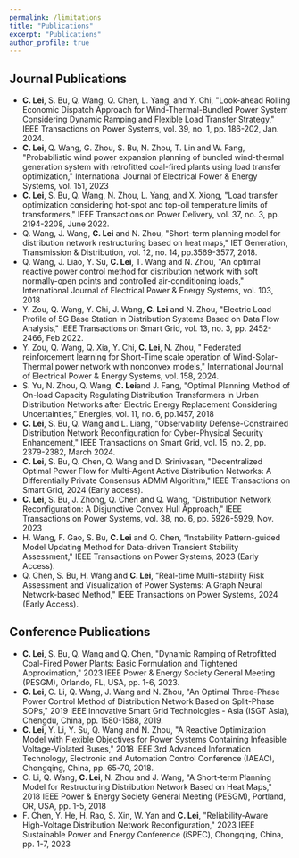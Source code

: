 ```yaml
---
permalink: /limitations
title: "Publications"
excerpt: "Publications"
author_profile: true
---
```


## Journal Publications
- **C. Lei**, S. Bu, Q. Wang, Q. Chen, L. Yang, and Y. Chi, "Look-ahead Rolling Economic Dispatch Approach for Wind-Thermal-Bundled Power System Considering Dynamic Ramping and Flexible Load Transfer Strategy," IEEE Transactions on Power Systems, vol. 39, no. 1, pp. 186-202, Jan. 2024.
- **C. Lei**, Q. Wang, G. Zhou, S. Bu, N. Zhou, T. Lin and W. Fang, "Probabilistic wind power expansion planning of bundled wind-thermal generation system with retrofitted coal-fired plants using load transfer optimization," International Journal of Electrical Power & Energy Systems, vol. 151, 2023
- **C. Lei**, S. Bu, Q. Wang, N. Zhou, L. Yang, and X. Xiong, "Load transfer optimization considering hot-spot and top-oil temperature limits of transformers," IEEE Transactions on Power Delivery, vol. 37, no. 3, pp. 2194-2208, June 2022.
- Q. Wang, J. Wang,  **C. Lei** and N. Zhou, "Short-term planning model for distribution network restructuring based on heat maps," IET Generation, Transmission & Distribution, vol. 12, no. 14, pp.3569-3577, 2018.
- Q. Wang, J. Liao, Y. Su, **C. Lei**, T. Wang and N. Zhou, "An optimal reactive power control method for distribution network with soft normally-open points and controlled air-conditioning loads," International Journal of Electrical Power & Energy Systems, vol. 103, 2018
- Y. Zou, Q. Wang, Y. Chi, J. Wang, **C. Lei** and N. Zhou, "Electric Load Profile of 5G Base Station in Distribution Systems Based on Data Flow Analysis," IEEE Transactions on Smart Grid, vol. 13, no. 3, pp. 2452-2466, Feb 2022.
- Y. Zou, Q. Wang, Q. Xia, Y. Chi, **C. Lei**, N. Zhou, " Federated reinforcement learning for Short-Time scale operation of Wind-Solar-Thermal power network with nonconvex models," International Journal of Electrical Power & Energy Systems, vol. 158, 2024.
- S. Yu, N. Zhou, Q. Wang, **C. Lei**and J. Fang, "Optimal Planning Method of On-load Capacity Regulating Distribution Transformers in Urban Distribution Networks after Electric Energy Replacement Considering Uncertainties," Energies, vol. 11, no. 6, pp.1457, 2018
- **C. Lei**, S. Bu, Q. Wang and L. Liang, "Observability Defense-Constrained Distribution Network Reconfiguration for Cyber-Physical Security Enhancement," IEEE Transactions on Smart Grid, vol. 15, no. 2, pp. 2379-2382, March 2024.
- **C. Lei**, S. Bu, Q. Chen, Q. Wang and D. Srinivasan, "Decentralized Optimal Power Flow for Multi-Agent Active Distribution Networks: A Differentially Private Consensus ADMM Algorithm," IEEE Transactions on Smart Grid, 2024 (Early access).
- **C. Lei**, S. Bu, J. Zhong, Q. Chen and Q. Wang, "Distribution Network Reconfiguration: A Disjunctive Convex Hull Approach," IEEE Transactions on Power Systems, vol. 38, no. 6, pp. 5926-5929, Nov. 2023
- H. Wang, F. Gao, S. Bu, **C. Lei** and Q. Chen, “Instability Pattern-guided Model Updating Method for Data-driven Transient Stability Assessment," IEEE Transactions on Power Systems, 2023 (Early Access).
- Q. Chen, S. Bu, H. Wang and **C. Lei**, “Real-time Multi-stability Risk Assessment and Visualization of Power Systems: A Graph Neural Network-based Method," IEEE Transactions on Power Systems, 2024 (Early Access).



## Conference Publications
- **C. Lei**, S. Bu, Q. Wang and Q. Chen, "Dynamic Ramping of Retrofitted Coal-Fired Power Plants: Basic Formulation and Tightened Approximation," 2023 IEEE Power & Energy Society General Meeting (PESGM), Orlando, FL, USA, pp. 1-6, 2023.
- **C. Lei**, C. Li, Q. Wang, J. Wang and N. Zhou, "An Optimal Three-Phase Power Control Method of Distribution Network Based on Split-Phase SOPs," 2019 IEEE Innovative Smart Grid Technologies - Asia (ISGT Asia), Chengdu, China, pp. 1580-1588, 2019.
- **C. Lei**, Y. Li, Y. Su, Q. Wang and N. Zhou, "A Reactive Optimization Model with Flexible Objectives for Power Systems Containing Infeasible Voltage-Violated Buses," 2018 IEEE 3rd Advanced Information Technology, Electronic and Automation Control Conference (IAEAC), Chongqing, China, pp. 65-70, 2018.
- C. Li, Q. Wang, **C. Lei**, N. Zhou and J. Wang, "A Short-term Planning Model for Restructuring Distribution Network Based on Heat Maps," 2018 IEEE Power & Energy Society General Meeting (PESGM), Portland, OR, USA, pp. 1-5, 2018
- F. Chen, Y. He, H. Rao, S. Xin, W. Yan and **C. Lei**, "Reliability-Aware High-Voltage Distribution Network Reconfiguration," 2023 IEEE Sustainable Power and Energy Conference (iSPEC), Chongqing, China, pp. 1-7, 2023



